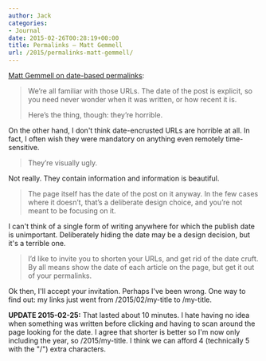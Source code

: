 ```yaml
---
author: Jack
categories:
- Journal
date: 2015-02-26T00:28:19+00:00
title: Permalinks – Matt Gemmell
url: /2015/permalinks-matt-gemmell/
---
```


[Matt Gemmell on date-based permalinks][1]:

> We’re all familiar with those URLs. The date of the post is explicit, so you need never wonder when it was written, or how recent it is.
> 
> Here’s the thing, though: they’re horrible. 

On the other hand, I don't think date-encrusted URLs are horrible at all. In fact, I often wish they were mandatory on anything even remotely time-sensitive.

> They’re visually ugly. 

Not really. They contain information and information is beautiful.

> The page itself has the date of the post on it anyway. In the few cases where it doesn’t, that’s a deliberate design choice, and you’re not meant to be focusing on it. 

I can't think of a single form of writing anywhere for which the publish date is unimportant. Deliberately hiding the date may be a design decision, but it's a terrible one.

> I’d like to invite you to shorten your URLs, and get rid of the date cruft. By all means show the date of each article on the page, but get it out of your permalinks. 

Ok then, I'll accept your invitation. Perhaps I've been wrong. One way to find out: my links just went from /2015/02/my-title to /my-title.

**UPDATE 2015-02-25:** That lasted about 10 minutes. I hate having no idea when something was written before clicking and having to scan around the page looking for the date. I agree that shorter is better so I'm now only including the year, so /2015/my-title. I think we can afford 4 (technically 5 with the "/") extra characters.

 [1]: http://mattgemmell.com/permalinks/